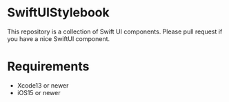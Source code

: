 # SwiftUIStylebook
This repository is a collection of Swift UI components.
Please pull request if you have a nice SwiftUI component.

# Requirements
- Xcode13 or newer
- iOS15 or newer